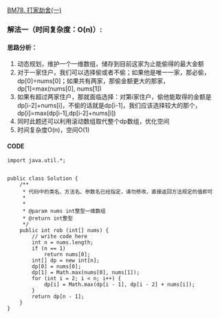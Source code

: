[BM78. 打家劫舍(一)](https://www.nowcoder.com/practice/c5fbf7325fbd4c0ea3d0c3ea6bc6cc79?tpId=295&tqId=2285793&ru=%2Fpractice%2F28970c15befb4ff3a264189087b99ad4&qru=%2Fta%2Fformat-top101%2Fquestion-ranking&sourceUrl=%2Fexam%2Foj%3Fpage%3D1%26tab%3D%25E7%25AE%2597%25E6%25B3%2595%25E7%25AF%2587%26topicId%3D295)
### 解法一（时间复杂度：O(n)）:
#### 思路分析：
1. 动态规划，维护一个一维数组，储存到目前这家为止能偷得的最大金额
2. 对于一家住户，我们可以选择偷或者不偷；如果他是唯一一家，那必偷，dp[0]=nums[0]；如果共有两家，那偷金额更大的那家，dp[1]=max(nums[0], nums[1])
3. 如果有超过两家住户，那就面临选择：对第i家住户，偷他能取得的金额是dp[i-2]+nums[i]，不偷的话就是dp[i-1]，我们应该选择较大的那个，dp[i]=max(dp[i-1],dp[i-2]+nums[i])
4. 同时此题还可以利用滚动数组取代整个dp数组，优化空间
5. 时间复杂度O(n)，空间O(1)
#### CODE
```
import java.util.*;


public class Solution {
    /**
     * 代码中的类名、方法名、参数名已经指定，请勿修改，直接返回方法规定的值即可
     *
     * 
     * @param nums int整型一维数组 
     * @return int整型
     */
    public int rob (int[] nums) {
        // write code here
        int n = nums.length;
        if (n == 1)
            return nums[0];
        int[] dp = new int[n];
        dp[0] = nums[0];
        dp[1] = Math.max(nums[0], nums[1]);
        for (int i = 2; i < n; i++) {
            dp[i] = Math.max(dp[i - 1], dp[i - 2] + nums[i]);
        }
        return dp[n - 1];
    }
}
```
